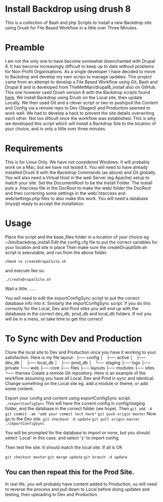# Install Backdrop using drush 8 
This is a collection of Bash and php Scripts to install a new Backdrop site using Drush for File Based Workflow in a little over Three Minutes.

# Preamble
I am not the only one to have become somewhat disenchanted with Drupal 8. It has become increasingly difficult to keep up to date without problems for Non-Profit Organisations. As a single developer I have decided to move to Backdrop and develop my own scrips to manage updates.
This project came from an attempt to develop a File Based Workflow using Git, Bash and Drupal 8 and is developed from TheMetMan/drupal8_install also on GitHub. This one however used Drush version 8 with the Backdrop scripts found [here](https://github.com/backdrop-contrib/drush). 
We install Backdrop using Drush on the Local site, then update Locally. We then used Git and a clever script or two to push/pull the Content and Config via a remote repo to Dev (Staged) and Production seemed to work well.
We had to develop a hack to prevent the site details overwriting each other. Not too dificult once the workflow was established.
This is why we developed this script which will Install a Backdrop Site to the location of your choice, and in only a little over three minutes.

# Requirements
This is for Linux Only. We have not considered Windows. It will probably work on a Mac, but we have not tested it.
You will need to have already installed Drush 8 with the Backdrop Commands (as above) and Git globally.
You will also need a Virtual Host in the web Server (eg Apache) setup to match your site. Set the DocumentRoot to be the Install Folder.
The install puts a .htaccess file in the DocRoot to make the web/ folder the DocRoot and then correcting some settings in the web/.htaccess and web/settings.php files to also make this work.
You will need a database (mysql) ready to accept the installation.

# Usage
Place the script and the base_files folder in a location of your choice eg ~/bin/backdrop_install
Edit the config.cfg file to put the correct variables for your location and site in place
Then make sure the createDrupalSite.sh script is executable, and run from the above folder.

`chmod +x createDrupalSite.sh`

and execute like so:

`./createDrupalSite.sh`

Wait a little ......

You will need to edit the exportConfigSync script to put the correct database info into it. Similarly the importConfigSync script.
If you do this correctly for the Local, Dev and Prod sites you will end up with the databases in the correct dev_db, prod_db and local_db folders. If not you will be in a mess, so take time to get this correct!

# To Sync with Dev and Production
Clone the local site to Dev and Production once you have it working to your satisfaction.
Here is my file layout
.
├── config
│   ├── active
│   ├── dev_db
│   ├── local_db
│   ├── prod_db
│   └── staging
├── logs
├── private
└── web
    ├── core
    ├── files
    ├── layouts
    ├── modules
    ├── sites
    └── themes
Create a remote Git repository.
Here is an example of the workflow assuming you have all Local, Dev and Prod in sync and identical.
Change something on the Local site eg. add a module or theme, or add some content.

Export your config and content using exportConfigSync script. 
`./exportConfigSync`
This will have the current config in config/staging folder, and the database in the correct folder (we hope).
Then 
`git add -A`
`git commit -am "add your commit tect here"`
`git push origin master`
Now go to the Dev site.
`git checkout -b update`
`git pull origin master`
`./importConfigSync`

You will be prompted for the database to import or none, but you should select 'Local' in this case.
and select 'y' to import config.

Then test the site. It should match the local site. If all is OK

`git checkout master`
`git merge update`
`git branch -d update`

You can then repeat this for the Prod Site.
------------------------------------------------------------------------------------
In real life, you will probably have content added to Production, so will need to reverse the process and pull down to Local before doing updates and testing, then uploading to Dev and Production.
